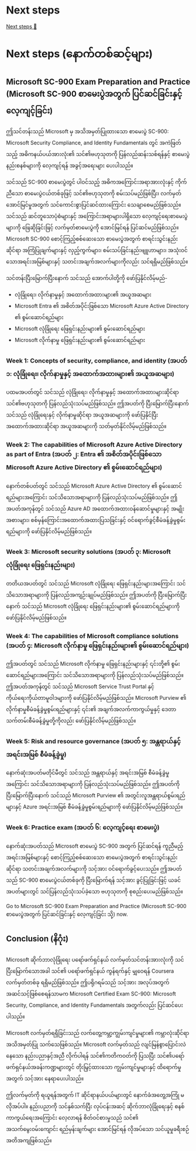 # Next steps

[Next steps 🔗](https://www.coursera.org/learn/advanced-cybersecurity-concepts-and-capstone-project/supplement/8Gd13/next-steps)

# Next steps (နောက်တစ်ဆင့်များ)

## Microsoft SC-900 Exam Preparation and Practice (Microsoft SC-900 စာမေးပွဲအတွက် ပြင်ဆင်ခြင်းနှင့် လေ့ကျင့်ခြင်း)

ဤသင်တန်းသည် Microsoft မှ အသိအမှတ်ပြုထားသော စာမေးပွဲ SC-900: Microsoft Security Compliance, and Identity Fundamentals တွင် အကဲဖြတ်သည့် အဓိကနယ်ပယ်အားလုံး၏ သင်၏ဗဟုသုတကို ပြန်လည်ဆန်းသစ်ရန်နှင့် စာမေးပွဲနည်းစနစ်များကို လေ့ကျင့်ရန် အခွင့်အရေးများ ပေးပါသည်။

သင်သည် SC-900 စာမေးပွဲတွင် ပါဝင်သည့် အဓိကအကြောင်းအရာအားလုံးနှင့် ကိုက်ညီသော စာမေးပွဲငယ်တစ်ခုဖြင့် သင်၏ဗဟုသုတကို စမ်းသပ်မည်ဖြစ်ပြီး၊ လက်မှတ်အောင်မြင်မှုအတွက် သင်ကောင်းစွာပြင်ဆင်ထားကြောင်း သေချာစေမည်ဖြစ်သည်။ သင်သည် ဆင်တူသောပုံစံများနှင့် အကြောင်းအရာများပါရှိသော လေ့ကျင့်ရေးစာမေးပွဲများကို ဖြေဆိုခြင်းဖြင့် လက်မှတ်စာမေးပွဲကို အောင်မြင်ရန် ပြင်ဆင်မည်ဖြစ်သည်။ Microsoft SC-900 စောင့်ကြည့်စစ်ဆေးသော စာမေးပွဲအတွက် စာရင်းသွင်းနည်းဆိုင်ရာ အကြံပြုချက်များနှင့် လှည့်ကွက်များ၊ စမ်းသပ်ခြင်းနည်းဗျူဟာများ၊ အသုံးဝင်သောအရင်းအမြစ်များနှင့် သတင်းအချက်အလက်များကိုလည်း သင်ရရှိမည်ဖြစ်သည်။

သင်တန်းပြီးမြောက်ပြီးနောက် သင်သည် အောက်ပါတို့ကို ဖော်ပြနိုင်လိမ့်မည်-

- လုံခြုံရေး၊ လိုက်နာမှုနှင့် အထောက်အထားများ၏ အယူအဆများ
- Microsoft Entra ၏ အစိတ်အပိုင်းဖြစ်သော Microsoft Azure Active Directory ၏ စွမ်းဆောင်ရည်များ
- Microsoft လုံခြုံရေး ဖြေရှင်းနည်းများ၏ စွမ်းဆောင်ရည်များ
- Microsoft လိုက်နာမှု ဖြေရှင်းနည်းများ၏ စွမ်းဆောင်ရည်များ

### Week 1: Concepts of security, compliance, and identity (အပတ် ၁: လုံခြုံရေး၊ လိုက်နာမှုနှင့် အထောက်အထားများ၏ အယူအဆများ)

ပထမအပတ်တွင် သင်သည် လုံခြုံရေး၊ လိုက်နာမှုနှင့် အထောက်အထားများဆိုင်ရာ သင်၏ဗဟုသုတကို ပြန်လည်သုံးသပ်မည်ဖြစ်သည်။ ဤအပတ်ကို ပြီးမြောက်ပြီးနောက် သင်သည် လုံခြုံရေးနှင့် လိုက်နာမှုဆိုင်ရာ အယူအဆများကို ဖော်ပြနိုင်ပြီး အထောက်အထားဆိုင်ရာ အယူအဆများကို သတ်မှတ်နိုင်လိမ့်မည်ဖြစ်သည်။

### Week 2: The capabilities of Microsoft Azure Active Directory as part of Entra (အပတ် ၂: Entra ၏ အစိတ်အပိုင်းဖြစ်သော Microsoft Azure Active Directory ၏ စွမ်းဆောင်ရည်များ)

နောက်တစ်ပတ်တွင် သင်သည် Microsoft Azure Active Directory ၏ စွမ်းဆောင်ရည်များအကြောင်း သင်သိသောအရာများကို ပြန်လည်သုံးသပ်မည်ဖြစ်သည်။ ဤအပတ်အကုန်တွင် သင်သည် Azure AD အထောက်အထားဝန်ဆောင်မှုများနှင့် အမျိုးအစားများ၊ စစ်မှန်ကြောင်းအထောက်အထားပြသခြင်းနှင့် ဝင်ရောက်ခွင့်စီမံခန့်ခွဲမှုစွမ်းရည်များကို ဖော်ပြနိုင်လိမ့်မည်ဖြစ်သည်။

### Week 3: Microsoft security solutions (အပတ် ၃: Microsoft လုံခြုံရေး ဖြေရှင်းနည်းများ)

တတိယအပတ်တွင် သင်သည် Microsoft လုံခြုံရေး ဖြေရှင်းနည်းများအကြောင်း သင်သိသောအရာများကို ပြန်လည်အကျဉ်းချုပ်မည်ဖြစ်သည်။ ဤအပတ်ကို ပြီးမြောက်ပြီးနောက် သင်သည် Microsoft လုံခြုံရေး ဖြေရှင်းနည်းများ၏ စွမ်းဆောင်ရည်များကို ဖော်ပြနိုင်လိမ့်မည်ဖြစ်သည်။

### Week 4: The capabilities of Microsoft compliance solutions (အပတ် ၄: Microsoft လိုက်နာမှု ဖြေရှင်းနည်းများ၏ စွမ်းဆောင်ရည်များ)

ဤအပတ်တွင် သင်သည် Microsoft လိုက်နာမှု ဖြေရှင်းနည်းများနှင့် ၎င်းတို့၏ စွမ်းဆောင်ရည်များအကြောင်း သင်သိသောအရာများကို ပြန်လည်သုံးသပ်မည်ဖြစ်သည်။ ဤအပတ်အကုန်တွင် သင်သည် Microsoft Service Trust Portal နှင့် ကိုယ်ရေးကိုယ်တာမူဝါဒများကို ဖော်ပြနိုင်လိမ့်မည်ဖြစ်သည်။ Microsoft Purview ၏ လိုက်နာမှုစီမံခန့်ခွဲမှုစွမ်းရည်များနှင့် ၎င်း၏ အချက်အလက်ကာကွယ်မှုနှင့် ဒေတာသက်တမ်းစီမံခန့်ခွဲမှုတို့ကိုလည်း ဖော်ပြနိုင်လိမ့်မည်ဖြစ်သည်။

### Week 5: Risk and resource governance (အပတ် ၅: အန္တရာယ်နှင့် အရင်းအမြစ် စီမံခန့်ခွဲမှု)

နောက်ဆုံးအပတ်မတိုင်မီတွင် သင်သည် အန္တရာယ်နှင့် အရင်းအမြစ် စီမံခန့်ခွဲမှုအကြောင်း သင်သိသောအရာများကို ပြန်လည်သုံးသပ်မည်ဖြစ်သည်။ ဤအပတ်ကို ပြီးမြောက်ပြီးနောက် သင်သည် Microsoft Purview ၏ အတွင်းလူအန္တရာယ်စွမ်းရည်များနှင့် Azure အရင်းအမြစ် စီမံခန့်ခွဲမှုစွမ်းရည်များကို ဖော်ပြနိုင်လိမ့်မည်ဖြစ်သည်။

### Week 6: Practice exam (အပတ် ၆: လေ့ကျင့်ရေး စာမေးပွဲ)

နောက်ဆုံးအပတ်သည် Microsoft စာမေးပွဲ SC-900 အတွက် ပြင်ဆင်ရန် ကူညီမည့် အရင်းအမြစ်များနှင့် စောင့်ကြည့်စစ်ဆေးသော စာမေးပွဲအတွက် စာရင်းသွင်းနည်းဆိုင်ရာ သတင်းအချက်အလက်များကို သင့်အား ဝင်ရောက်ခွင့်ပေးသည်။ ဤအပတ်သည် SC-900 စာမေးပွဲငယ်တစ်ခုကို ပြီးမြောက်ရန် သင့်အား ခွင့်ပြုခြင်းဖြင့် ယခင်အပတ်များတွင် သင်ပြန်လည်သုံးသပ်ခဲ့သော ဗဟုသုတကို စုစည်းပေးမည်ဖြစ်သည်။

Go to Microsoft SC-900 Exam Preparation and Practice (Microsoft SC-900 စာမေးပွဲအတွက် ပြင်ဆင်ခြင်းနှင့် လေ့ကျင့်ခြင်း သို့) now.

## Conclusion (နိဂုံး)

Microsoft ဆိုက်ဘာလုံခြုံရေး ပရော်ဖက်ရှင်နယ် လက်မှတ်သင်တန်းအားလုံးကို သင်ပြီးမြောက်သောအခါ သင်၏ ပရော်ဖက်ရှင်နယ် ကွန်ရက်နှင့် မျှဝေရန် Coursera လက်မှတ်တစ်ခု ရရှိမည်ဖြစ်သည်။ ဤပရိုဂရမ်သည် သင့်အား အလုပ်အတွက် အဆင်သင့်ဖြစ်စေရန်သာမက Microsoft Certified Exam SC-900: Microsoft Security, Compliance, and Identity Fundamentals အတွက်လည်း ပြင်ဆင်ပေးပါသည်။

Microsoft လက်မှတ်ရရှိခြင်းသည် လက်တွေ့ကမ္ဘာ့ကျွမ်းကျင်မှုများ၏ ကမ္ဘာလုံးဆိုင်ရာ အသိအမှတ်ပြု သက်သေဖြစ်သည်။ Microsoft လက်မှတ်သည် လျင်မြန်စွာပြောင်းလဲနေသော နည်းပညာနှင့်အညီ လိုက်ပါရန် သင်၏ကတိကဝတ်ကို ပြသပြီး သင်၏ပရော်ဖက်ရှင်နယ်အခန်းကဏ္ဍများတွင် တိုးမြှင့်ထားသော ကျွမ်းကျင်မှုများနှင့် ထိရောက်မှုအတွက် သင့်အား နေရာပေးပါသည်။

ဤလက်မှတ်ကို ရယူရန်အတွက် IT ဆိုင်ရာနယ်ပယ်များတွင် နောက်ခံအတွေ့အကြုံ မလိုအပ်ပါ။ နည်းပညာကို သင်နှစ်သက်ပြီး လုပ်ငန်းအဆင့် ဆိုက်ဘာလုံခြုံရေးနှင့် စနစ်ကာကွယ်ရေးအကြောင်း လေ့လာရန် စိတ်ဝင်စားမှုသည် သင်၏ အသက်မွေးဝမ်းကျောင်း ရည်မှန်းချက်များ အောင်မြင်ရန် လိုအပ်သော သင်ယူမှုခရီးစဉ် အတိအကျဖြစ်သည်။
